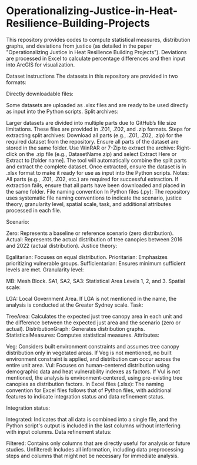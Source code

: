 # Operationalizing-Justice-in-Heat-Resilience-Building-Projects
This repository provides codes to compute statistical measures, distribution graphs, and deviations from justice (as detailed in the paper "Operationalizing Justice in Heat Resilience Building Projects"). Deviations are processed in Excel to calculate percentage differences and then input into ArcGIS for visualization.

Dataset instructions
The datasets in this repository are provided in two formats:

Directly downloadable files:

Some datasets are uploaded as .xlsx files and are ready to be used directly as input into the Python scripts.
Split archives:

Larger datasets are divided into multiple parts due to GitHub’s file size limitations. These files are provided in .Z01, .Z02, and .zip formats.
Steps for extracting split archives:
Download all parts (e.g., .Z01, .Z02, .zip) for the required dataset from the repository.
Ensure all parts of the dataset are stored in the same folder.
Use WinRAR or 7-Zip to extract the archive:
Right-click on the .zip file (e.g., DatasetName.zip) and select Extract Here or Extract to [folder name].
The tool will automatically combine the split parts and extract the complete dataset.
Once extracted, ensure the dataset is in .xlsx format to make it ready for use as input into the Python scripts.
Notes:
All parts (e.g., .Z01, .Z02, etc.) are required for successful extraction.
If extraction fails, ensure that all parts have been downloaded and placed in the same folder.
File naming convention
In Python files (.py):
The repository uses systematic file naming conventions to indicate the scenario, justice theory, granularity level, spatial scale, task, and additional attributes processed in each file.

Scenario:

Zero: Represents a baseline or reference scenario (zero distribution).
Actual: Represents the actual distribution of tree canopies between 2016 and 2022 (actual distribution).
Justice theory:

Egalitarian: Focuses on equal distribution.
Prioritarian: Emphasizes prioritizing vulnerable groups.
Sufficientarian: Ensures minimum sufficient levels are met.
Granularity level:

MB: Mesh Block.
SA1, SA2, SA3: Statistical Area Levels 1, 2, and 3.
Spatial scale:

LGA: Local Government Area.
If LGA is not mentioned in the name, the analysis is conducted at the Greater Sydney scale.
Task:

TreeArea: Calculates the expected just tree canopy area in each unit and the difference between the expected just area and the scenario (zero or actual).
DistributionGraph: Generates distribution graphs.
StatisticalMeasures: Computes statistical measures.
Attributes:

Veg: Considers built environment constraints and assumes tree canopy distribution only in vegetated areas.
If Veg is not mentioned, no built environment constraint is applied, and distribution can occur across the entire unit area.
Vul: Focuses on human-centered distribution using demographic data and heat vulnerability indexes as factors.
If Vul is not mentioned, the analysis is environment-centered, using pre-existing tree canopies as distribution factors.
In Excel files (.xlsx):
The naming convention for Excel files follows that of Python files, with additional features to indicate integration status and data refinement status.

Integration status:

Integrated: Indicates that all data is combined into a single file, and the Python script's output is included in the last columns without interfering with input columns.
Data refinement status:

Filtered: Contains only columns that are directly useful for analysis or future studies.
Unfiltered: Includes all information, including data preprocessing steps and columns that might not be necessary for immediate analysis.
